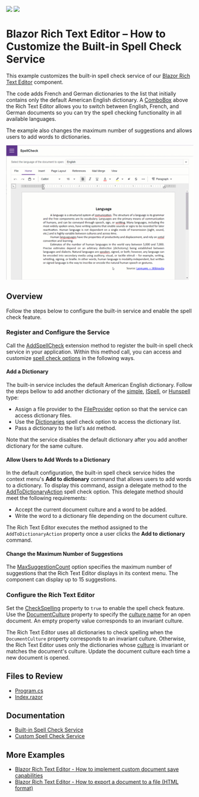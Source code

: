 <!-- default badges list -->
[![](https://img.shields.io/badge/Open_in_DevExpress_Support_Center-FF7200?style=flat-square&logo=DevExpress&logoColor=white)](https://supportcenter.devexpress.com/ticket/details/T1128858)
[![](https://img.shields.io/badge/📖_How_to_use_DevExpress_Examples-e9f6fc?style=flat-square)](https://docs.devexpress.com/GeneralInformation/403183)
<!-- default badges end -->
# Blazor Rich Text Editor – How to Customize the Built-in Spell Check Service

This example customizes the built-in spell check service of our [Blazor Rich Text Editor](https://docs.devexpress.com/Blazor/401891/rich-text-editor) component. 

The code adds French and German dictionaries to the list that initially contains only the default American English dictionary. A [ComboBox](https://docs.devexpress.com/Blazor/DevExpress.Blazor.DxComboBox-2) above the Rich Text Editor allows you to switch between English, French, and German documents so you can try the spell checking functionality in all available languages.

The example also changes the maximum number of suggestions and allows users to add words to dictionaries.

![Blazor DxRichEdit Customize the Spell Check Service](/image.gif)

## Overview

Follow the steps below to configure the built-in service and enable the spell check feature.

### Register and Configure the Service

Call the [AddSpellCheck](https://docs.devexpress.com/Blazor/DevExpress.Blazor.RichEdit.SpellCheck.SpellCheckExtensions.AddSpellCheck(IDevExpressBlazorBuilder--Action-SpellCheckOptions-)) extension method to register the built-in spell check service in your application. Within this method call, you can access and customize [spell check options](https://docs.devexpress.com/Blazor/DevExpress.Blazor.RichEdit.SpellCheck.SpellCheckOptions) in the following ways.

#### Add a Dictionary

The built-in service includes the default American English dictionary. Follow the steps bellow to add another dictionary of the [simple](https://docs.devexpress.com/Blazor/DevExpress.Blazor.RichEdit.SpellCheck.Dictionary), [ISpell](https://docs.devexpress.com/Blazor/DevExpress.Blazor.RichEdit.SpellCheck.ISpellDictionary), or [Hunspell](https://docs.devexpress.com/Blazor/DevExpress.Blazor.RichEdit.SpellCheck.HunspellDictionary) type:

* Assign a file provider to the [FileProvider](https://docs.devexpress.com/Blazor/DevExpress.Blazor.RichEdit.SpellCheck.SpellCheckOptions.FileProvider) option so that the service can access dictionary files.
* Use the [Dictionaries](https://docs.devexpress.com/Blazor/DevExpress.Blazor.RichEdit.SpellCheck.SpellCheckOptions.Dictionaries) spell check option to access the dictionary list.
* Pass a dictionary to the list's `Add` method.

Note that the service disables the default dictionary after you add another dictionary for the same culture.

#### Allow Users to Add Words to a Dictionary

In the default configuration, the built-in spell check service hides the context menu's **Add to dictionary** command that allows users to add words to a dictionary. To display this command, assign a delegate method to the [AddToDictionaryAction](https://docs.devexpress.com/Blazor/DevExpress.Blazor.RichEdit.SpellCheck.SpellCheckOptions.AddToDictionaryAction) spell check option. This delegate method should meet the following requirements:

* Accept the current document culture and a word to be added.
* Write the word to a dictionary file depending on the document culture.

The Rich Text Editor executes the method assigned to the `AddToDictionaryAction` property once a user clicks the **Add to dictionary** command.

#### Change the Maximum Number of Suggestions

The [MaxSuggestionCount](https://docs.devexpress.com/Blazor/DevExpress.Blazor.RichEdit.SpellCheck.SpellCheckOptions.MaxSuggestionCount) option specifies the maximum number of suggestions that the Rich Text Editor displays in its context menu. The component can display up to 15 suggestions.

### Configure the Rich Text Editor

Set the [CheckSpelling](https://docs.devexpress.com/Blazor/DevExpress.Blazor.RichEdit.DxRichEdit.CheckSpelling) property to `true` to enable the spell check feature. Use the [DocumentCulture](https://docs.devexpress.com/Blazor/DevExpress.Blazor.RichEdit.DxRichEdit.DocumentCulture) property to specify the [culture name](https://docs.microsoft.com/en-us/dotnet/api/system.globalization.cultureinfo.name?view=net-6.0) for an open document. An empty property value corresponds to an invariant culture.

The Rich Text Editor uses all dictionaries to check spelling when the `DocumentCulture` property corresponds to an invariant culture. Otherwise, the Rich Text Editor uses only the dictionaries whose [culture](https://docs.devexpress.com/Blazor/DevExpress.Blazor.RichEdit.SpellCheck.DictionaryBase.Culture) is invariant or matches the document's culture. Update the document culture each time a new document is opened.

## Files to Review

- [Program.cs](./CS/SpellCheck/Program.cs)
- [Index.razor](./CS/SpellCheck/Pages/Index.razor)

## Documentation

- [Built-in Spell Check Service](https://docs.devexpress.com/Blazor/DevExpress.Blazor.RichEdit.SpellCheck.SpellCheckExtensions)
- [Custom Spell Check Service](https://docs.devexpress.com/Blazor/DevExpress.Blazor.RichEdit.ISpellCheckService)

## More Examples

- [Blazor Rich Text Editor - How to implement custom document save capabilities](https://github.com/DevExpress-Examples/blazor-dxrichedit-custom-saving)
- [Blazor Rich Text Editor - How to export a document to a file (HTML format)](https://github.com/DevExpress-Examples/blazor-dxrichedit-export-to-html)
